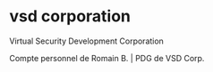 # vsd corporation
Virtual Security Development Corporation





Compte personnel de Romain B. | PDG de VSD Corp.
